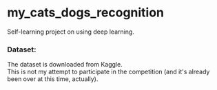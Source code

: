 # my_cats_dogs_recognition
Self-learning project on using deep learning. 
### Dataset:
The dataset is downloaded from Kaggle.  
This is not my attempt to participate in the competition (and it's already been over at this time, actually).